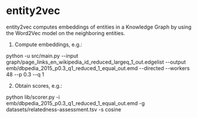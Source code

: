 # entity2vec
entity2vec computes embeddings of entities in a Knowledge Graph by using the Word2Vec model on the neighboring entities. 

1) Compute embeddings, e.g.:

python -u src/main.py --input graph/page_links_en_wikipedia_id_reduced_largeq_1_out.edgelist --output emb/dbpedia_2015_p0.3_q1_reduced_1_equal_out.emd --directed --workers 48 --p 0.3 --q 1

2) Obtain scores, e.g.:

python lib/scorer.py -i emb/dbpedia_2015_p0.3_q1_reduced_1_equal_out.emd -g datasets/relatedness-assessment.tsv -s cosine 
